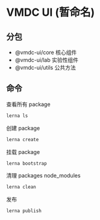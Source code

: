 # VMDC UI (暂命名)

## 分包

- @vmdc-ui/core 核心组件
- @vmdc-ui/lab 实验性组件
- @vmdc-ui/utils 公共方法

## 命令

查看所有 package

``` bash
lerna ls
```

创建 package

``` bash
lerna create
```

挂载 package

``` bash
lerna bootstrap
```

清理 packages node_modules

``` bash
lerna clean
```

发布

``` bash
lerna publish
```
